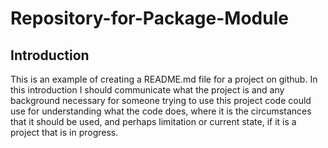 # Repository-for-Package-Module
## Introduction
This is an example of creating a README.md file for a project on github. In this introduction I should communicate what the project is and any background necessary for someone trying to use this project code could use for understanding what the code does, where it is the circumstances that it should be used, and perhaps limitation or current state, if it is a project that is in progress.

